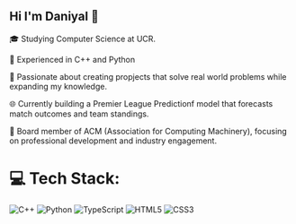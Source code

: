 ## Hi I'm Daniyal 👋

🎓 Studying Computer Science at UCR.

🔨 Experienced in C++ and Python

🧩 Passionate about creating propjects that solve real world problems while expanding my knowledge.

🌐 Currently building a Premier League Predictionf model that forecasts match outcomes and team standings.

🤝 Board member of ACM (Association for Computing Machinery), focusing on professional development and industry engagement.

# 💻 Tech Stack:
![C++](https://img.shields.io/badge/c++-%2300599C.svg?style=for-the-badge&logo=c%2B%2B&logoColor=white) ![Python](https://img.shields.io/badge/python-3670A0?style=for-the-badge&logo=python&logoColor=ffdd54) ![TypeScript](https://img.shields.io/badge/typescript-%23007ACC.svg?style=for-the-badge&logo=typescript&logoColor=white) ![HTML5](https://img.shields.io/badge/html5-%23E34F26.svg?style=for-the-badge&logo=html5&logoColor=white) ![CSS3](https://img.shields.io/badge/css3-%231572B6.svg?style=for-the-badge&logo=css3&logoColor=white) 
